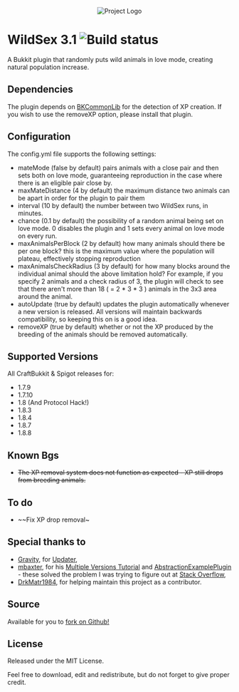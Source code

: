<p align="center">
  <img src="https://raw.githubusercontent.com/sultanskyman/WildSex/master/wildsex.png" alt="Project Logo" title="WildSex - Even your sheep need some fun!"/>
</p>

WildSex 3.1 ![Build status](https://travis-ci.org/sultanskyman/WildSex.svg)
=======
A Bukkit plugin that randomly puts wild animals in love mode, creating natural population increase.

Dependencies
-------------
The plugin depends on [BKCommonLib](https://www.spigotmc.org/resources/updated-bkcommonlib.7716/) for the detection of XP creation. If you wish to use the removeXP option, please install that plugin.

Configuration
-------------
The config.yml file supports the following settings:

* mateMode (false by default) pairs animals with a close pair and then sets both on love mode, guaranteeing reproduction in the case where there is an eligible pair close by.
* maxMateDistance (4 by default) the maximum distance two animals can be apart in order for the plugin to pair them
* interval (10 by default) the number between two WildSex runs, in minutes.
* chance (0.1 by default) the possibility of a random animal being set on love mode. 0 disables the plugin and 1 sets every animal on love mode on every run.
* maxAnimalsPerBlock (2 by default) how many animals should there be per one block? this is the maximum value where the population will plateau, effectively stopping reproduction
* maxAnimalsCheckRadius (3 by default) for how many blocks around the individual animal should the above limitation hold? For example, if you specify 2 animals and a check radius of 3, the plugin will check to see that there aren't more than 18 ( = 2 * 3 * 3 ) animals in the 3x3 area around the animal.
* autoUpdate (true by default) updates the plugin automatically whenever a new version is released. All versions will maintain backwards compatibility, so keeping this on is a good idea.
* removeXP (true by default) whether or not the XP produced by the breeding of the animals should be removed automatically.

Supported Versions
-------------------
All CraftBukkit & Spigot releases for:
* 1.7.9
* 1.7.10
* 1.8 (And Protocol Hack!)
* 1.8.3
* 1.8.4
* 1.8.7
* 1.8.8

Known Bgs
----------
* ~~The XP removal system does not function as expected - XP still drops from breeding animals.~~

To do
----------
* ~~Fix XP drop removal~

Special thanks to
----------
* [Gravity](https://github.com/gravitylow), for [Updater](https://github.com/gravitylow/Updater),
* [mbaxter](https://github.com/mbax), for his [Multiple Versions Tutorial](https://forums.bukkit.org/threads/support-multiple-minecraft-versions-with-abstraction-maven.115810/) and [AbstractionExamplePlugin](https://github.com/mbax/AbstractionExamplePlugin) - these solved the problem I was trying to figure out at [Stack Overflow](http://stackoverflow.com/questions/25947376/dynamic-typecasting-in-java),
* [DrkMatr1984](https://github.com/DrkMatr1984), for helping maintain this project as a contributor.

Source
----------
Available for you to [fork on Github!](https://github.com/sultanskyman/WildSex)

License
----------
Released under the MIT License.

Feel free to download, edit and redistribute, but do not forget to give proper credit.
